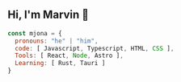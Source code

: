 ## Hi, I'm Marvin 👋

```js
const mjona = {
  pronouns: "he" | "him",
  code: [ Javascript, Typescript, HTML, CSS ],
  Tools: [ React, Node, Astro ],
  Learning: [ Rust, Tauri ]
}
```


<!--
**MJona95/MJona95** is a ✨ _special_ ✨ repository because its `README.md` (this file) appears on your GitHub profile.

Here are some ideas to get you started:

- 🔭 I’m currently working on ...
- 🌱 I’m currently learning ...
- 👯 I’m looking to collaborate on ...
- 🤔 I’m looking for help with ...
- 💬 Ask me about ...
- 📫 How to reach me: ...
- 😄 Pronouns: ...
- ⚡ Fun fact: ...
-->
